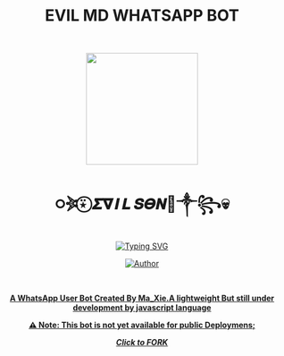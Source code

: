 <div align="center">
<h1><b>EVIL MD WHATSAPP BOT</b></h1><br>
 <div align="center">
<p align="center">
        <img src=["]"(https://telegra.ph/file/f2a5f112d6196ae567ee3.jpg)" width="200" style="margin-left: auto;margin-right: auto;display: block;">
</p>
<h1 align="center">᳃𖤇⍣⃝ 𝞢𝝯𝞘𝙇 𝙎𝞗𝞜👿༒꧂💀</h1>
</p>
<a href="https://git.io/typing-svg"><img src="https://readme-typing-svg.demolab.com?font=Ribeye&size=50&pause=1000&color=F710B1&center=true&width=910&height=100&lines=I+Am+EVIL-MD;MULTI+DEVICE+WHATSAPP+BOT;CREATED+AND+SERVICED+BY+MA_XIE;PUBLIC+RELESE+DATE;COMING+SOON;HAIL+MA_XIE+😤." alt="Typing SVG" /></a>
<p align="center"><a href="https://github.com/EscaliBud"><img title="Author" src="https://img.shields.io/badge/OWNER-MA_XIE-blue.svg?color=54aeff&style=for-the-badge&logo=github" /></p><br>


**A WhatsApp User Bot Created By Ma_Xie.A lightweight But still under development by javascript language**

**⚠️ Note: This bot is not yet available for public Deploymens;**

 ***Click to [FORK](https://github.com/M-axie/Evil-md/fork)***



